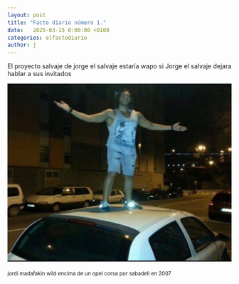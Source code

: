 ```yaml
---
layout: post
title: "Facto diario número 1."
date:   2025-03-15 0:00:00 +0100
categories: elfactodiario
author: j
---
```


El proyecto salvaje de jorge el salvaje estaría wapo si Jorge el salvaje dejara hablar a sus invitados

![Jorge Salvaje](/assets/jorge-salvaje-coche.jpeg)

<small>jordi madafakin wild encima de un opel corsa por sabadell en 2007</small>